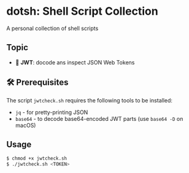 # dotsh: Shell Script Collection
A personal collection of shell scripts

## Topic

- 🔐 **JWT**: docode ans inspect JSON Web Tokens

## 🛠️ Prerequisites

The script `jwtcheck.sh` requires the following tools to be installed:

- `jq` - for pretty-printing JSON
- `base64` - to decode base64-encoded JWT parts (use `base64 -D` on macOS)

## Usage

```bash
$ chmod +x jwtcheck.sh
$ ./jwtcheck.sh <TOKEN>
```

